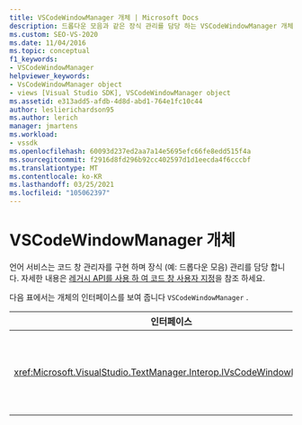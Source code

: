 ```yaml
---
title: VSCodeWindowManager 개체 | Microsoft Docs
description: 드롭다운 모음과 같은 장식 관리를 담당 하는 VSCodeWindowManager 개체에 대해 알아봅니다.
ms.custom: SEO-VS-2020
ms.date: 11/04/2016
ms.topic: conceptual
f1_keywords:
- VSCodeWindowManager
helpviewer_keywords:
- VsCodeWindowManager object
- views [Visual Studio SDK], VSCodeWindowManager object
ms.assetid: e313add5-afdb-4d8d-abd1-764e1fc10c44
author: leslierichardson95
ms.author: lerich
manager: jmartens
ms.workload:
- vssdk
ms.openlocfilehash: 60093d237ed2aa7a14e5695efc66fe8edd515f4a
ms.sourcegitcommit: f2916d8fd296b92cc402597d1d1eecda4f6cccbf
ms.translationtype: MT
ms.contentlocale: ko-KR
ms.lasthandoff: 03/25/2021
ms.locfileid: "105062397"
---
```

# <a name="vscodewindowmanager-object"></a>VSCodeWindowManager 개체

언어 서비스는 코드 창 관리자를 구현 하며 장식 (예: 드롭다운 모음) 관리를 담당 합니다. 자세한 내용은 [레거시 API를 사용 하 여 코드 창 사용자 지정](/previous-versions/visualstudio/visual-studio-2015/extensibility/customizing-code-windows-by-using-the-legacy-api?preserve-view=true&view=vs-2015)을 참조 하세요.

다음 표에서는 개체의 인터페이스를 보여 줍니다 `VSCodeWindowManager` .

|인터페이스|Description|
|---------------|-----------------|
|<xref:Microsoft.VisualStudio.TextManager.Interop.IVsCodeWindowManager>|코드 창에서 장식 (예: 드롭다운 모음)을 추가 하거나 제거할 수 있습니다.|